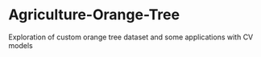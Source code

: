 # Agriculture-Orange-Tree
Exploration of custom orange tree dataset and some applications with CV models
